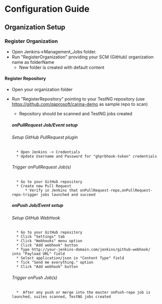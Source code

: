 # Configuration Guide
## Organization Setup

### Register Organization
* Open Jenkins->Management_Jobs folder.
* Run "RegisterOrganization" providing your SCM (GitHub) organization name as folderName
     * New folder is created with default content

#### Register Repository
* Open your organization folder
* Run "RegisterRepository" pointing to your TestNG repository (use https://github.com/qaprosoft/carina-demo as sample repo to scan)
     * Repository should be scanned and TestNG jobs created

  ##### onPullRequest Job/Event setup

    ###### Setup GitHub PullRequest plugin 
        * Open Jenkins -> Credentials
        * Update Username and Password for "ghprbhook-token" credentials

    ###### Trigger onPullRequest Job(s)
        * Go to your GitHub repository
        * Create new Pull Request
            * Verify in Jenkins that onPullRequest-repo,onPullRequest-repo-trigger jobs launched and succeed

  ##### onPush Job/Event setup

    ###### Setup GitHub WebHook
        * Go to your GitHub repository
        * Click "Settings" tab
        * Click "Webhooks" menu option
        * Click "Add webhook" button
        * Type http://your-jenkins-domain.com/jenkins/github-webhook/ into "Payload URL" field
        * Select application/json in "Content Type" field
        * Tick "Send me everything." option
        * Click "Add webhook" button

    ###### Trigger onPush Job(s)
        *  After any push or merge into the master onPush-repo job is launched, suites scanned, TestNG jobs created
